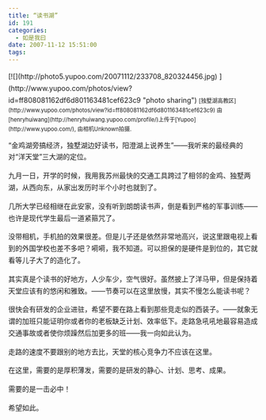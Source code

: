 ```yaml
---
title: “读书湖”
id: 191
categories:
  - 如是我曰
date: 2007-11-12 15:51:00
tags:
---
```


<span class="Apple-style-span" style="font-family:Verdana;font-size:13px;line-height:22px;"><div id="LastMDatecns!2FFE745BB29BDC48!679" style="line-height:170%;">
</div><div id="msgcns!2FFE745BB29BDC48!679" class="bvMsg" style="line-height:170%;width:100%;overflow-x:hidden;overflow-y:hidden;text-overflow:ellipsis;"><div style="float:left;margin-bottom:10px;margin-right:10px;line-height:170%;">[![](http://photo5.yupoo.com/20071112/233708_820324456.jpg) ](http://www.yupoo.com/photos/view?id=ff808081162df6d801163481cef623c9 "photo sharing")
<span style="margin-top:0;font-size:.8em;line-height:170%;">[独墅湖高教区](http://www.yupoo.com/photos/view?id=ff808081162df6d801163481cef623c9)
由[henryhuiwang](http://henryhuiwang.yupoo.com/profile/)上传于[Yupoo](http://www.yupoo.com/), 由相机Unknown拍摄.</span></div><div style="line-height:170%;">“金鸡湖旁搞经济，独墅湖边好读书，阳澄湖上说养生”——我听来的最经典的对“洋天堂”三大湖的定位。

九月一日，开学的时候，我用我苏州最快的交通工具跨过了相邻的金鸡、独墅两湖，从西向东，从家出发历时半个小时也就到了。

几所大学已经相继在此安家，没有听到朗朗读书声，倒是看到严格的军事训练——也许是现代学生最后一道紧箍咒了。

没带相机，手机拍的效果很差。但是儿子还是依然非常地高兴，说这里跟电视上看到的外国学校也差不多吧？嗬嗬，我不知道。可以担保的是硬件是到位的，其它就看等儿子大了的造化了。

其实真是个读书的好地方，人少车少，空气很好。虽然披上了洋马甲，但是保持着天堂应该有的悠闲和雅致。——节奏可以在这里放慢，其实不慢怎么能读书呢？

很快会有研发的企业进驻，希望不要在路上看到那些竞走似的西装子。——就象无谓的加班只能证明你或者你的老板缺乏计划、效率低下。走路急吼吼地最容易造成交通事故或者使你烦躁然后加更多的班——我一向如此认为。

走路的速度不要跟别的地方去比，天堂的核心竞争力不应该在这里。

在这里，需要的是厚积薄发，需要的是研发的静心、计划、思考、成果。

需要的是一击必中！

希望如此。</div></div></span>
